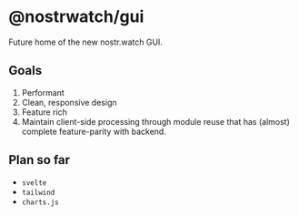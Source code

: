 # @nostrwatch/gui

Future home of the new nostr.watch GUI.

## Goals
1. Performant 
2. Clean, responsive design 
3. Feature rich
4. Maintain client-side processing through module reuse that has (almost) complete feature-parity with backend. 

## Plan so far 
- `svelte` 
- `tailwind` 
- `charts.js`